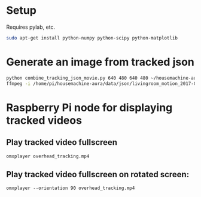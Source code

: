 # Setup

Requires pylab, etc.

```bash
sudo apt-get install python-numpy python-scipy python-matplotlib
```

# Generate an image from tracked json

```bash
python combine_tracking_json_movie.py 640 480 640 480 ~/housemachine-aura/data/json/*.json
ffmpeg -i /home/pi/housemachine-aura/data/json/livingroom_motion_2017-08-17_21_trails.avi -c:v libx264 -preset ultrafast -crf 0 trails.mp4
```

# Raspberry Pi node for displaying tracked videos

## Play tracked video fullscreen

`omxplayer overhead_tracking.mp4`

## Play tracked video fullscreen on rotated screen:

`omxplayer --orientation 90 overhead_tracking.mp4`
 
